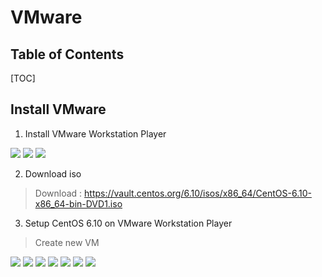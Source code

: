 # VMware

## Table of Contents

[TOC]

## Install VMware

1. Install VMware Workstation Player

![](https://i.imgur.com/PagRVoL.jpg)
![](https://i.imgur.com/WUt5YpV.jpg)
![](https://i.imgur.com/SwBf1P3.jpg)


2. Download iso
>Download : https://vault.centos.org/6.10/isos/x86_64/CentOS-6.10-x86_64-bin-DVD1.iso


3. Setup CentOS 6.10 on VMware Workstation Player

>Create new VM

![](https://i.imgur.com/d5A3S9Q.jpg)
![](https://i.imgur.com/yzRONyY.jpg)
![](https://i.imgur.com/A8q24AJ.jpg)
![](https://i.imgur.com/zeFgJ4M.jpg)
![](https://i.imgur.com/rsBBEvk.jpg)
![](https://i.imgur.com/cgJEIBh.jpg)
![](https://i.imgur.com/tmDWTwb.jpg)
